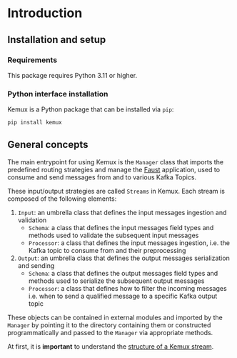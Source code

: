 # Introduction

## Installation and setup

### Requirements

This package requires Python 3.11 or higher.

### Python interface installation

Kemux is a Python package that can be installed via `pip`:

```bash
pip install kemux
```

## General concepts

The main entrypoint for using Kemux is the `Manager` class that imports the predefined routing strategies and manage the [Faust](https://faust.readthedocs.io/en/latest/index.html) application,
used to consume and send messages from and to various Kafka Topics.

These input/output strategies are called `Streams` in Kemux.
Each stream is composed of the following elements:

1. `Input`: an umbrella class that defines the input messages ingestion and validation
    - `Schema`: a class that defines the input messages field types and methods used to validate the subsequent input messages
    - `Processor`: a class that defines the input messages ingestion, i.e. the Kafka topic to consume from and their preprocessing
2. `Output`: an umbrella class that defines the output messages serialization and sending
    - `Schema`: a class that defines the output messages field types and methods used to serialize the subsequent output messages
    - `Processor`: a class that defines how to filter the incoming messages i.e. when to send a qualified message to a specific Kafka output topic

These objects can be contained in external modules and imported by the `Manager` by pointing it to the directory containing them or constructed programmatically and passed to the `Manager` via appropriate methods.

At first, it is **important** to understand the [structure of a Kemux stream](user-guide/stream.md).
